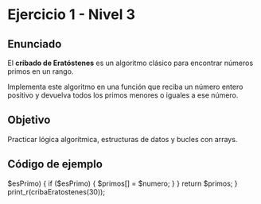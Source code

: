 # Ejercicio 1 - Nivel 3

## Enunciado

El **cribado de Eratóstenes** es un algoritmo clásico para encontrar números primos en un rango.

Implementa este algoritmo en una función que reciba un número entero positivo y devuelva todos los primos menores o iguales a ese número.

## Objetivo

Practicar lógica algorítmica, estructuras de datos y bucles con arrays.

## Código de ejemplo

<?php
function cribaEratostenes($limite) {
    $numeros = array_fill(0, $limite + 1, true);
    $numeros[0] = $numeros[1] = false;

    for ($i = 2; $i * $i <= $limite; $i++) {
        if ($numeros[$i]) {
            for ($j = $i * $i; $j <= $limite; $j += $i) {
                $numeros[$j] = false;
            }
        }
    }

    $primos = [];
    foreach ($numeros as $numero => $esPrimo) {
        if ($esPrimo) {
            $primos[] = $numero;
        }
    }

    return $primos;
}

print_r(cribaEratostenes(30));
